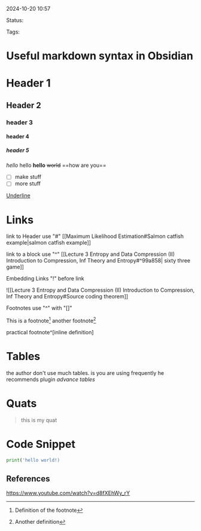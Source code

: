 

2024-10-20 10:57

Status: 

Tags:  

# Useful  markdown syntax in Obsidian


# Header 1
## Header 2
### header 3
#### header 4
##### header 5

*hello*
hello
**hello**
~~world~~
==how are you==


- [ ] make stuff
- [ ] more stuff

<u>Underline</u>
# Links
link to Header use "#"
[[Maximum Likelihood Estimation#Salmon catfish example|salmon catfish example]]

link to a block use "^"
[[Lecture 3 Entropy and Data Compression (II) Introduction to Compression, Inf Theory and Entropy#^99a858| sixty three game]]

Embedding Links
"!" before link

![[Lecture 3 Entropy and Data Compression (II) Introduction to Compression, Inf Theory and Entropy#Source coding theorem]]

Footnotes use "^" with "[]"

This is a footnote[^1]
another footnote[^2]

practical footnote^[inline definition]

# Tables
the author don't use much tables.
is you are using frequently he recommends plugin *advance tables*

# Quats
 > this is my quat

# Code Snippet
``` python
print('hello world!)
```

[^1]: Definition of the footnote
[^2]: Another definition

## References

https://www.youtube.com/watch?v=d8fXEhWy_rY